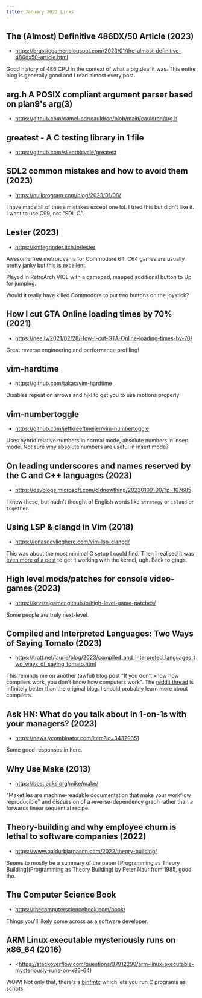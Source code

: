 ```yaml
---
title: January 2023 Links
---
```


## The (Almost) Definitive 486DX/50 Article (2023)

* <https://brassicgamer.blogspot.com/2023/01/the-almost-definitive-486dx50-article.html>

Good history of 486 CPU in the context of what a big deal it was. This entire blog is generally good and I read almost every post.

## arg.h A POSIX compliant argument parser based on plan9's arg(3)

* <https://github.com/camel-cdr/cauldron/blob/main/cauldron/arg.h>

## greatest - A C testing library in 1 file

* <https://github.com/silentbicycle/greatest>

## SDL2 common mistakes and how to avoid them (2023)

* <https://nullprogram.com/blog/2023/01/08/>

I have made all of these mistakes except one lol. I tried this but didn't like it. I want to use C99, not "SDL C".

## Lester (2023)

* <https://knifegrinder.itch.io/lester>

Awesome free metroidvania for Commodore 64. C64 games are usually pretty janky but this is excellent.

Played in RetroArch VICE with a gamepad, mapped additional button to Up for jumping.

Would it really have killed Commodore to put two buttons on the joystick?

## How I cut GTA Online loading times by 70% (2021)

* <https://nee.lv/2021/02/28/How-I-cut-GTA-Online-loading-times-by-70/>

Great reverse engineering and performance profiling!

## vim-hardtime

* <https://github.com/takac/vim-hardtime>

Disables repeat on arrows and hjkl to get you to use motions properly

## vim-numbertoggle

* <https://github.com/jeffkreeftmeijer/vim-numbertoggle>

Uses hybrid relative numbers in normal mode, absolute numbers in insert mode. Not sure why absolute numbers are useful in insert mode?

## On leading underscores and names reserved by the C and C++ languages (2023)

* <https://devblogs.microsoft.com/oldnewthing/20230109-00/?p=107685>

I knew these, but hadn't thought of English words like `strategy` or `island` or `together`.

## Using LSP & clangd in Vim (2018)

* <https://jonasdevlieghere.com/vim-lsp-clangd/>

This was about the most minimal C setup I could find. Then I realised it was [even more of a pest](https://stackoverflow.com/questions/70819007/can-not-use-clangd-to-read-linux-kernel-code) to get it working with the kernel, ugh. Back to gtags.

## High level mods/patches for console video-games (2023)

* <https://krystalgamer.github.io/high-level-game-patches/>

Some people are truly next-level.

## Compiled and Interpreted Languages: Two Ways of Saying Tomato (2023)

* <https://tratt.net/laurie/blog/2023/compiled_and_interpreted_languages_two_ways_of_saying_tomato.html>

This reminds me on another (awful) blog post "If you don't know how compilers work, you don't know how computers work". The [reddit thread](https://www.reddit.com/r/programming/comments/66g27/if_you_dont_know_how_compilers_work_then_you_dont/) is infinitely better than the original blog. I should probably learn more about compilers.

## Ask HN: What do you talk about in 1-on-1s with your managers? (2023)

* <https://news.ycombinator.com/item?id=34329351>

Some good responses in here.

## Why Use Make (2013)

* <https://bost.ocks.org/mike/make/>

"Makefiles are machine-readable documentation that make your workflow reproducible" and discussion of a reverse-dependency graph rather than a forwards linear sequential recipe.

## Theory-building and why employee churn is lethal to software companies (2022)

* <https://www.baldurbjarnason.com/2022/theory-building/>

Seems to mostly be a summary of the paper [Programming as Theory Building](Programming as Theory Building) by Peter Naur from 1985, good tho.

## The Computer Science Book

* <https://thecomputersciencebook.com/book/>

Things you'll likely come across as a software developer.

## ARM Linux executable mysteriously runs on x86_64 (2016)

* <https://stackoverflow.com/questions/37912290/arm-linux-executable-mysteriously-runs-on-x86-64)

WOW! Not only that, there's a [binfmtc](https://www.netfort.gr.jp/~dancer/software/binfmtc.html.en) which lets you run C programs as scripts.


